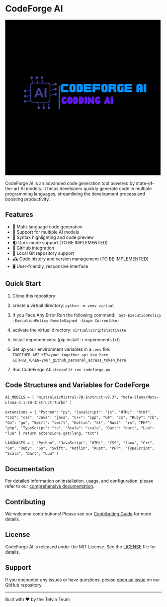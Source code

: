 

# CodeForge AI

![CodeForge AI Logo](/media/Sentinel%20Bot.png)

CodeForge AI is an advanced code generation tool powered by state-of-the-art AI models. It helps developers quickly generate code in multiple programming languages, streamlining the development process and boosting productivity.

## Features

- 🚀 Multi-language code generation
- 🧠 Support for multiple AI models
- 🎨 Syntax highlighting and code preview
- 🌓 Dark mode support (TO BE IMPLEMENTED)
- 🐙 GitHub integration
- 📁 Local Git repository support
- 🕰️ Code history and version management (TO BE IMPLEMENTED)
- 🖥️ User-friendly, responsive interface

## Quick Start

1. Clone this repository:
2. create a virtual directory:
` python -m venv virtual `
3. If you Face Any Error Run the following command:
` Set-ExecutionPolicy -ExecutionPolicy RemoteSigned -Scope CurrentUser`

4. activate the virtual directory:
`virtual\Scripts\activate`

5. Install dependencies: (pip install -r requirements.txt)

6. Set up your environment variables in a `.env` file:
`TOGETHER_API_KEY=your_together_api_key_here
GITHUB_TOKEN=your_github_personal_access_token_here`

7. Run CodeForge AI:
`streamlit run codeforge.py`

## Code Structures and Variables for CodeForge

`AI_MODELS = [
    "mistralai/Mistral-7B-Instruct-v0.3",
    "meta-llama/Meta-Llama-3.1-8B-Instruct-Turbo"
]`

`
 extensions = {
        "Python": "py", "JavaScript": "js", "HTML": "html", "CSS": "css",
        "Java": "java", "C++": "cpp", "C#": "cs", "Ruby": "rb", "Go": "go",
        "Swift": "swift", "Kotlin": "kt", "Rust": "rs", "PHP": "php",
        "TypeScript": "ts", "Scala": "scala", "Dart": "dart", "Lua": "lua"
    }
    return extensions.get(lang, "txt")
`

`LANGUAGES = [
    "Python", "JavaScript", "HTML", "CSS", "Java", "C++", "C#", "Ruby", "Go",
    "Swift", "Kotlin", "Rust", "PHP", "TypeScript", "Scala", "Dart", "Lua"
]`








## Documentation

For detailed information on installation, usage, and configuration, please refer to our [comprehensive documentation](/docs/index.md).

## Contributing

We welcome contributions! Please see our [Contributing Guide](CONTRIBUTING.md) for more details.

## License

CodeForge AI is released under the MIT License. See the [LICENSE](LICENSE) file for details.

## Support

If you encounter any issues or have questions, please [open an issue](https://github.com/BotCoder254/codeforge-ai/issues) on our GitHub repository.

---

Built with ❤️ by the Telvin Teum
